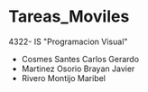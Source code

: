 # Tareas_Moviles
4322- IS "Programacion Visual"

- Cosmes Santes Carlos Gerardo    
- Martinez Osorio Brayan Javier    
- Rivero Montijo Maribel
